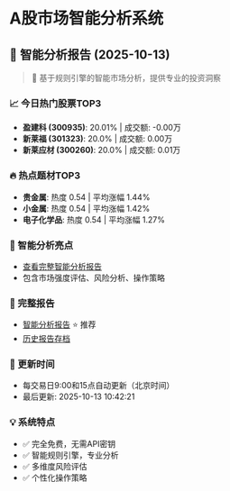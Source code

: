 # A股市场智能分析系统

## 🤖 智能分析报告 (2025-10-13)

> 🚀 基于规则引擎的智能市场分析，提供专业的投资洞察

### 📈 今日热门股票TOP3
- **盈建科 (300935)**: 20.01% | 成交额: -0.00万
- **新莱福 (301323)**: 20.0% | 成交额: 0.00万
- **新莱应材 (300260)**: 20.0% | 成交额: 0.01万

### 🔥 热点题材TOP3
- **贵金属**: 热度 0.54 | 平均涨幅 1.44%
- **小金属**: 热度 0.54 | 平均涨幅 1.42%
- **电子化学品**: 热度 0.54 | 平均涨幅 1.27%

### 🤖 智能分析亮点
- [查看完整智能分析报告](reports/enhanced_report_2025-10-13.md)
- 包含市场强度评估、风险分析、操作策略

### 📄 完整报告
- [智能分析报告](reports/enhanced_report_2025-10-13.md) ⭐ 推荐
- [历史报告存档](reports/)

### 🔄 更新时间
- 每交易日9:00和15点自动更新（北京时间）
- 最后更新: 2025-10-13 10:42:21

### 💡 系统特点
- ✅ 完全免费，无需API密钥
- ✅ 智能规则引擎，专业分析
- ✅ 多维度风险评估
- ✅ 个性化操作策略
